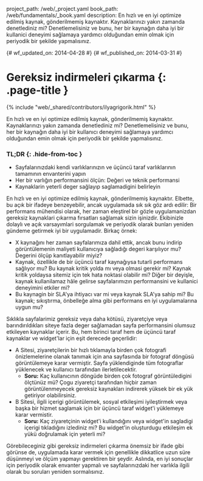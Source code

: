 project_path: /web/_project.yaml
book_path: /web/fundamentals/_book.yaml
description: En hızlı ve en iyi optimize edilmiş kaynak, gönderilmemiş kaynaktır. Kaynaklarınızı yakın zamanda denetlediniz mi? Denetlemelisiniz ve bunu, her bir kaynağın daha iyi bir kullanici deneyimi sağlamaya yardımcı olduğundan emin olmak için periyodik bir şekilde yapmalısınız.

{# wf_updated_on: 2014-04-28 #}
{# wf_published_on: 2014-03-31 #}

# Gereksiz indirmeleri çıkarma {: .page-title }

{% include "web/_shared/contributors/ilyagrigorik.html" %}



En hızlı ve en iyi optimize edilmiş kaynak, gönderilmemiş kaynaktır. Kaynaklarınızı yakın zamanda denetlediniz mi? Denetlemelisiniz ve bunu, her bir kaynağın daha iyi bir kullanıcı deneyimi sağlamaya yardımcı olduğundan emin olmak için periyodik bir şekilde yapmalısınız.


### TL;DR {: .hide-from-toc }
- Sayfalarınızdaki kendi varlıklarınızın ve üçüncü taraf varlıklarının tamamının envanterini yapın
- Her bir varlığın performansini ölçün: Değeri ve teknik performansi
- Kaynaklarin yeterli deger sağlayıp saglamadigini belirleyin


En hızlı ve en iyi optimize edilmiş kaynak, gönderilmemiş kaynaktır. Elbette, bu açık bir ifadeye benzeyebilir, ancak uygulamada sık sık göz ardı edilir: Bir performans mühendisi olarak, her zaman eleştirel bir gözle uygulamanizdan gereksiz kaynaklari çıkarma fırsatları sağlamak sizin işinizdir. Ekibinizle dolaylı ve açık varsayımlari sorgulamak ve periyodik olarak bunları yeniden gündeme getirmek iyi bir uygulamadir. Birkaç örnek:

* X kaynağını her zaman sayfalarımıza dahil ettik, ancak bunu indirip görüntülemenin maliyeti kullanıcıya sağladığı degeri karşılıyor mu? Degerini ölçüp kanıtlayabilir miyiz?
* Kaynak, özellikle de bir üçüncü taraf kaynağıysa tutarli performans sağlıyor mu? Bu kaynak kritik yolda mı veya olmasi gerekir mi? Kaynak kritik yoldaysa sitemiz için tek hata noktasi olabilir mi? Diğer bir deyişle, kaynak kullanilamaz hâle gelirse sayfalarımızın performansini ve kullanici deneyimini etkiler mi?
* Bu kaynagin bir SLA'ya ihtiyacı var mi veya kaynak SLA'ya sahip mi? Bu kaynak; sıkıştırma, önbelleğe alma gibi performans en iyi uygulamalarına uygun mu?

Sıklıkla sayfalarimiz gereksiz veya daha kötüsü, ziyaretçiye veya barındırıldıkları siteye fazla deger sağlamadan sayfa performansini olumsuz etkileyen kaynaklar içerir. Bu, hem birinci taraf hem de üçüncü taraf kaynaklar ve widget'lar için eşit derecede geçerlidir:

* A Sitesi, ziyaretçilerin bir hızlı tıklamayla birden çok fotografi önizlemelerine olanak tanımak için ana sayfasında bir fotograf döngüsü görüntülemeye karar vermiştir. Sayfa yüklendiginde tüm fotograflar yüklenecek ve kullanıcı tarafından ilerletilecektir.
    * **Soru:** Kaç kullanıcının döngüde birden çok fotograf görüntüledigini ölçtünüz mü? Çogu ziyaretçi tarafından hiçbir zaman görüntülenmeyecek gereksiz kaynakları indirerek yüksek bir ek yük getiriyor olabilirsiniz.
* B Sitesi, ilgili içerigi görüntülemek, sosyal etkileşimi iyileştirmek veya başka bir hizmet saglamak için bir üçüncü taraf widget'i yüklemeye karar vermistir.
    * **Soru:** Kaç ziyaretçinin widget'i kullandığını veya widget'in sagladigi içerigi tıkladığını izlediniz mi? Bu widget'in oluşturdugu etkileşim ek yükü doğrulamak için yeterli mi?

Görebileceginiz gibi gereksiz indirmeleri çıkarma önemsiz bir ifade gibi görünse de, uygulamada karar vermek için genellikle dikkatlice uzun süre düşünmeyi ve ölçüm yapmayı gerektiren bir şeydir. Aslında, en iyi sonuçlar için periyodik olarak envanter yapmalı ve sayfalarınızdaki her varlıkla ilgili olarak bu soruları yeniden sormalısınız.



